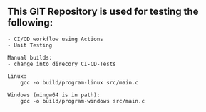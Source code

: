 ## This GIT Repository is used for testing the following:
    
    - CI/CD workflow using Actions
    - Unit Testing


```
Manual builds:
- change into direcory CI-CD-Tests

Linux:
    gcc -o build/program-linux src/main.c

Windows (mingw64 is in path):
    gcc -o build/program-windows src/main.c
```
